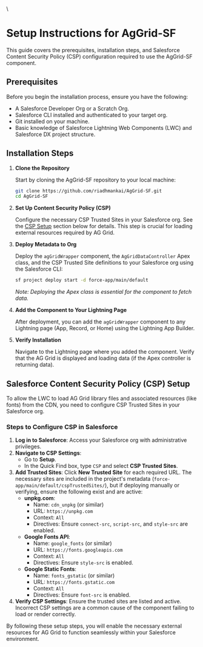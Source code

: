 \

# Setup Instructions for AgGrid-SF

This guide covers the prerequisites, installation steps, and Salesforce Content Security Policy (CSP) configuration required to use the AgGrid-SF component.

## Prerequisites

Before you begin the installation process, ensure you have the following:

- A Salesforce Developer Org or a Scratch Org.
- Salesforce CLI installed and authenticated to your target org.
- Git installed on your machine.
- Basic knowledge of Salesforce Lightning Web Components (LWC) and Salesforce DX project structure.

## Installation Steps

1.  **Clone the Repository**

    Start by cloning the AgGrid-SF repository to your local machine:

    ```bash
    git clone https://github.com/riadhmankai/AgGrid-SF.git
    cd AgGrid-SF
    ```

2.  **Set Up Content Security Policy (CSP)**

    Configure the necessary CSP Trusted Sites in your Salesforce org. See the [CSP Setup](#salesforce-content-security-policy-csp-setup) section below for details. This step is crucial for loading external resources required by AG Grid.

3.  **Deploy Metadata to Org**

    Deploy the `agGridWrapper` component, the `AgGridDataController` Apex class, and the CSP Trusted Site definitions to your Salesforce org using the Salesforce CLI:

    ```bash
    sf project deploy start -d force-app/main/default
    ```

    _Note: Deploying the Apex class is essential for the component to fetch data._

4.  **Add the Component to Your Lightning Page**

    After deployment, you can add the `agGridWrapper` component to any Lightning page (App, Record, or Home) using the Lightning App Builder.

5.  **Verify Installation**

    Navigate to the Lightning page where you added the component. Verify that the AG Grid is displayed and loading data (if the Apex controller is returning data).

## Salesforce Content Security Policy (CSP) Setup

To allow the LWC to load AG Grid library files and associated resources (like fonts) from the CDN, you need to configure CSP Trusted Sites in your Salesforce org.

### Steps to Configure CSP in Salesforce

1.  **Log in to Salesforce**: Access your Salesforce org with administrative privileges.
2.  **Navigate to CSP Settings**:
    - Go to **Setup**.
    - In the Quick Find box, type `CSP` and select **CSP Trusted Sites**.
3.  **Add Trusted Sites**: Click **New Trusted Site** for each required URL. The necessary sites are included in the project's metadata (`force-app/main/default/cspTrustedSites/`), but if deploying manually or verifying, ensure the following exist and are active:
    - **unpkg.com**:
      - Name: `cdn_unpkg` (or similar)
      - URL: `https://unpkg.com`
      - Context: `All`
      - Directives: Ensure `connect-src`, `script-src`, and `style-src` are enabled.
    - **Google Fonts API**:
      - Name: `google_fonts` (or similar)
      - URL: `https://fonts.googleapis.com`
      - Context: `All`
      - Directives: Ensure `style-src` is enabled.
    - **Google Static Fonts**:
      - Name: `fonts_gstatic` (or similar)
      - URL: `https://fonts.gstatic.com`
      - Context: `All`
      - Directives: Ensure `font-src` is enabled.
4.  **Verify CSP Settings**: Ensure the trusted sites are listed and active. Incorrect CSP settings are a common cause of the component failing to load or render correctly.

By following these setup steps, you will enable the necessary external resources for AG Grid to function seamlessly within your Salesforce environment.
